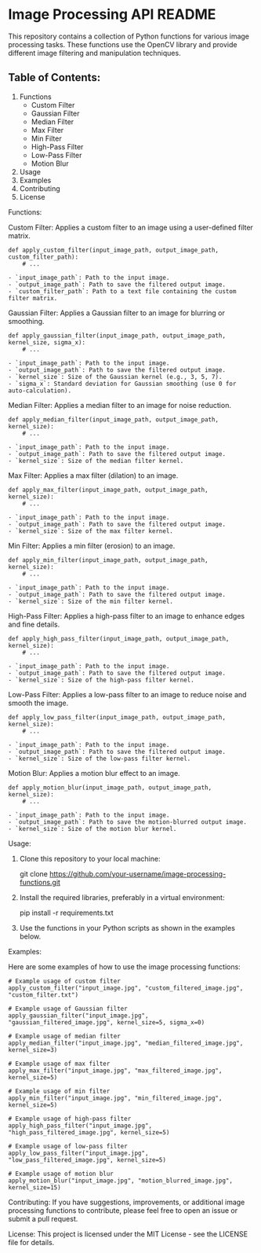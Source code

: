 # Image Processing API README

This repository contains a collection of Python functions for various image processing tasks. These functions use the OpenCV library and provide different image filtering and manipulation techniques.

## Table of Contents:
1. Functions
    - Custom Filter
    - Gaussian Filter
    - Median Filter
    - Max Filter
    - Min Filter
    - High-Pass Filter
    - Low-Pass Filter
    - Motion Blur
2. Usage
3. Examples
4. Contributing
5. License

Functions:

Custom Filter:
Applies a custom filter to an image using a user-defined filter matrix.

    def apply_custom_filter(input_image_path, output_image_path, custom_filter_path):
        # ...

    - `input_image_path`: Path to the input image.
    - `output_image_path`: Path to save the filtered output image.
    - `custom_filter_path`: Path to a text file containing the custom filter matrix.

Gaussian Filter:
Applies a Gaussian filter to an image for blurring or smoothing.

    def apply_gaussian_filter(input_image_path, output_image_path, kernel_size, sigma_x):
        # ...

    - `input_image_path`: Path to the input image.
    - `output_image_path`: Path to save the filtered output image.
    - `kernel_size`: Size of the Gaussian kernel (e.g., 3, 5, 7).
    - `sigma_x`: Standard deviation for Gaussian smoothing (use 0 for auto-calculation).

Median Filter:
Applies a median filter to an image for noise reduction.

    def apply_median_filter(input_image_path, output_image_path, kernel_size):
        # ...

    - `input_image_path`: Path to the input image.
    - `output_image_path`: Path to save the filtered output image.
    - `kernel_size`: Size of the median filter kernel.

Max Filter:
Applies a max filter (dilation) to an image.

    def apply_max_filter(input_image_path, output_image_path, kernel_size):
        # ...

    - `input_image_path`: Path to the input image.
    - `output_image_path`: Path to save the filtered output image.
    - `kernel_size`: Size of the max filter kernel.

Min Filter:
Applies a min filter (erosion) to an image.

    def apply_min_filter(input_image_path, output_image_path, kernel_size):
        # ...

    - `input_image_path`: Path to the input image.
    - `output_image_path`: Path to save the filtered output image.
    - `kernel_size`: Size of the min filter kernel.

High-Pass Filter:
Applies a high-pass filter to an image to enhance edges and fine details.

    def apply_high_pass_filter(input_image_path, output_image_path, kernel_size):
        # ...

    - `input_image_path`: Path to the input image.
    - `output_image_path`: Path to save the filtered output image.
    - `kernel_size`: Size of the high-pass filter kernel.

Low-Pass Filter:
Applies a low-pass filter to an image to reduce noise and smooth the image.

    def apply_low_pass_filter(input_image_path, output_image_path, kernel_size):
        # ...

    - `input_image_path`: Path to the input image.
    - `output_image_path`: Path to save the filtered output image.
    - `kernel_size`: Size of the low-pass filter kernel.

Motion Blur:
Applies a motion blur effect to an image.

    def apply_motion_blur(input_image_path, output_image_path, kernel_size):
        # ...

    - `input_image_path`: Path to the input image.
    - `output_image_path`: Path to save the motion-blurred output image.
    - `kernel_size`: Size of the motion blur kernel.

Usage:
1. Clone this repository to your local machine:

    git clone https://github.com/your-username/image-processing-functions.git

2. Install the required libraries, preferably in a virtual environment:

    pip install -r requirements.txt

3. Use the functions in your Python scripts as shown in the examples below.

Examples:

Here are some examples of how to use the image processing functions:

    # Example usage of custom filter
    apply_custom_filter("input_image.jpg", "custom_filtered_image.jpg", "custom_filter.txt")

    # Example usage of Gaussian filter
    apply_gaussian_filter("input_image.jpg", "gaussian_filtered_image.jpg", kernel_size=5, sigma_x=0)

    # Example usage of median filter
    apply_median_filter("input_image.jpg", "median_filtered_image.jpg", kernel_size=3)

    # Example usage of max filter
    apply_max_filter("input_image.jpg", "max_filtered_image.jpg", kernel_size=5)

    # Example usage of min filter
    apply_min_filter("input_image.jpg", "min_filtered_image.jpg", kernel_size=5)

    # Example usage of high-pass filter
    apply_high_pass_filter("input_image.jpg", "high_pass_filtered_image.jpg", kernel_size=5)

    # Example usage of low-pass filter
    apply_low_pass_filter("input_image.jpg", "low_pass_filtered_image.jpg", kernel_size=5)

    # Example usage of motion blur
    apply_motion_blur("input_image.jpg", "motion_blurred_image.jpg", kernel_size=15)

Contributing:
If you have suggestions, improvements, or additional image processing functions to contribute, please feel free to open an issue or submit a pull request.

License:
This project is licensed under the MIT License - see the LICENSE file for details.
